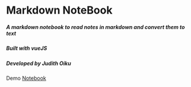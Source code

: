 # Markdown NoteBook

##### A markdown notebook to read notes in markdown and convert them to text

##### Built with vueJS

##### Developed by Judith Oiku

Demo [Notebook](https://judymarkdown-notebook.netlify.app/)
